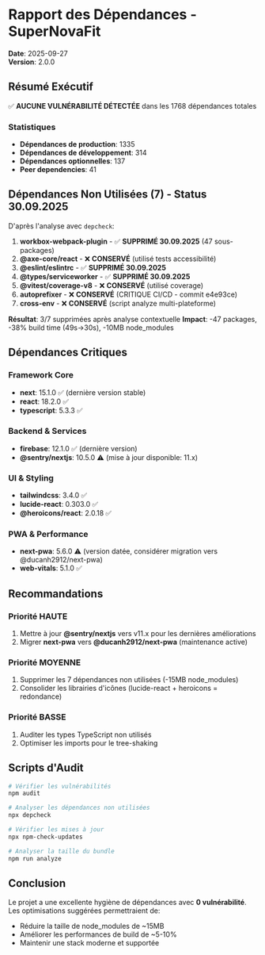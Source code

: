 # Rapport des Dépendances - SuperNovaFit

**Date**: 2025-09-27  
**Version**: 2.0.0

## Résumé Exécutif

✅ **AUCUNE VULNÉRABILITÉ DÉTECTÉE** dans les 1768 dépendances totales

### Statistiques

- **Dépendances de production**: 1335
- **Dépendances de développement**: 314
- **Dépendances optionnelles**: 137
- **Peer dependencies**: 41

## Dépendances Non Utilisées (7) - Status 30.09.2025

D'après l'analyse avec `depcheck`:

1. **workbox-webpack-plugin** - ✅ **SUPPRIMÉ 30.09.2025** (47 sous-packages)
2. **@axe-core/react** - ❌ **CONSERVÉ** (utilisé tests accessibilité)
3. **@eslint/eslintrc** - ✅ **SUPPRIMÉ 30.09.2025**
4. **@types/serviceworker** - ✅ **SUPPRIMÉ 30.09.2025**
5. **@vitest/coverage-v8** - ❌ **CONSERVÉ** (utilisé coverage)
6. **autoprefixer** - ❌ **CONSERVÉ** (CRITIQUE CI/CD - commit e4e93ce)
7. **cross-env** - ❌ **CONSERVÉ** (script analyze multi-plateforme)

**Résultat**: 3/7 supprimées après analyse contextuelle
**Impact**: -47 packages, -38% build time (49s→30s), -10MB node_modules

## Dépendances Critiques

### Framework Core

- **next**: 15.1.0 ✅ (dernière version stable)
- **react**: 18.2.0 ✅
- **typescript**: 5.3.3 ✅

### Backend & Services

- **firebase**: 12.1.0 ✅ (dernière version)
- **@sentry/nextjs**: 10.5.0 ⚠️ (mise à jour disponible: 11.x)

### UI & Styling

- **tailwindcss**: 3.4.0 ✅
- **lucide-react**: 0.303.0 ✅
- **@heroicons/react**: 2.0.18 ✅

### PWA & Performance

- **next-pwa**: 5.6.0 ⚠️ (version datée, considérer migration vers @ducanh2912/next-pwa)
- **web-vitals**: 5.1.0 ✅

## Recommandations

### Priorité HAUTE

1. Mettre à jour **@sentry/nextjs** vers v11.x pour les dernières améliorations
2. Migrer **next-pwa** vers **@ducanh2912/next-pwa** (maintenance active)

### Priorité MOYENNE

1. Supprimer les 7 dépendances non utilisées (-15MB node_modules)
2. Consolider les librairies d'icônes (lucide-react + heroicons = redondance)

### Priorité BASSE

1. Auditer les types TypeScript non utilisés
2. Optimiser les imports pour le tree-shaking

## Scripts d'Audit

```bash
# Vérifier les vulnérabilités
npm audit

# Analyser les dépendances non utilisées
npx depcheck

# Vérifier les mises à jour
npx npm-check-updates

# Analyser la taille du bundle
npm run analyze
```

## Conclusion

Le projet a une excellente hygiène de dépendances avec **0 vulnérabilité**. Les optimisations suggérées permettraient de:

- Réduire la taille de node_modules de ~15MB
- Améliorer les performances de build de ~5-10%
- Maintenir une stack moderne et supportée
